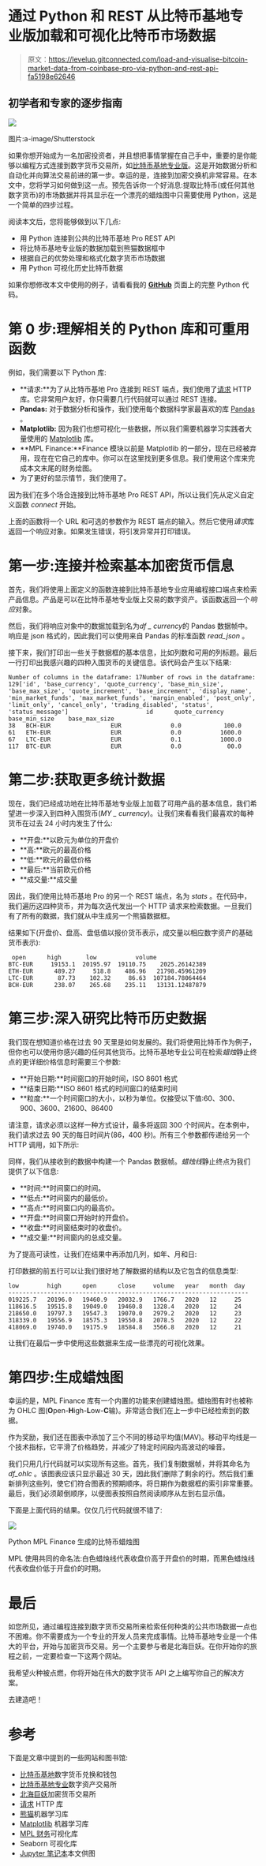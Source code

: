 # 通过 Python 和 REST 从比特币基地专业版加载和可视化比特币市场数据

> 原文：<https://levelup.gitconnected.com/load-and-visualise-bitcoin-market-data-from-coinbase-pro-via-python-and-rest-api-fa5198e62646>

## 初学者和专家的逐步指南

![](img/7ab4330426504be70ebdb3c3385b0e85.png)

图片:a-image/Shutterstock

如果你想开始成为一名加密投资者，并且想把事情掌握在自己手中，重要的是你能够以编程方式连接到数字货币交易所，如[比特币基地专业版](https://pro.coinbase.com)。这是开始数据分析和自动化并向算法交易前进的第一步。幸运的是，连接到加密交换机非常容易。在本文中，您将学习如何做到这一点。预先告诉你一个好消息:提取比特币(或任何其他数字货币)的市场数据并将其显示在一个漂亮的蜡烛图中只需要使用 Python，这是一个简单的四步过程。

阅读本文后，您将能够做到以下几点:

*   用 Python 连接到公共的比特币基地 Pro REST API
*   将比特币基地专业版的数据加载到熊猫数据框中
*   根据自己的优势处理和格式化数字货币市场数据
*   用 Python 可视化历史比特币数据

如果你想修改本文中使用的例子，请看看我的 [**GitHub**](https://github.com/ni79ls/coinbase-pro-market-data-rest) 页面上的完整 Python 代码。

# 第 0 步:理解相关的 Python 库和可重用函数

例如，我们需要以下 Python 库:

*   **请求:**为了从比特币基地 Pro 连接到 REST 端点，我们使用了[请求](https://requests.readthedocs.io/en/master/) HTTP 库。它非常用户友好，你只需要几行代码就可以通过 REST 连接。
*   **Pandas:** 对于数据分析和操作，我们使用每个数据科学家最喜欢的库 [Pandas](https://pandas.pydata.org/) 。
*   **Matplotlib:** 因为我们也想可视化一些数据，所以我们需要机器学习实践者大量使用的 [Matplotlib](https://matplotlib.org) 库。
*   **MPL Finance:**Finance 模块以前是 Matplotlib 的一部分，现在已经被弃用，现在在它自己的库中。你可以在这里找到更多信息。我们使用这个库来完成本文末尾的财务绘图。
*   为了更好的显示情节，我们使用了。

因为我们在多个场合连接到比特币基地 Pro REST API，所以让我们先从定义自定义函数 *connect* 开始。

上面的函数将一个 URL 和可选的参数作为 REST 端点的输入。然后它使用*请求*库返回一个响应对象。如果发生错误，将引发异常并打印错误。

# 第一步:连接并检索基本加密货币信息

首先，我们将使用上面定义的函数连接到比特币基地专业应用编程接口端点来检索产品信息。产品是可以在比特币基地专业版上交易的数字资产。该函数返回一个*响应*对象。

然后，我们将响应对象中的数据加载到名为*df _ currency*的 Pandas 数据帧中。响应是 json 格式的，因此我们可以使用来自 Pandas 的标准函数 *read_json* 。

接下来，我们打印出一些关于数据框的基本信息，比如列数和可用的列标题。最后一行打印出我感兴趣的四种入围货币的关键信息。该代码会产生以下结果:

```
Number of columns in the dataframe: 17Number of rows in the dataframe: 129['id', 'base_currency', 'quote_currency', 'base_min_size', 'base_max_size', 'quote_increment', 'base_increment', 'display_name', 'min_market_funds', 'max_market_funds', 'margin_enabled', 'post_only', 'limit_only', 'cancel_only', 'trading_disabled', 'status', 'status_message']                      id      quote_currency    base_min_size    base_max_size
38   BCH-EUR                 EUR              0.0            100.0
61   ETH-EUR                 EUR              0.0           1600.0
67   LTC-EUR                 EUR              0.1           1000.0
117  BTC-EUR                 EUR              0.0             00.0
```

# 第二步:获取更多统计数据

现在，我们已经成功地在比特币基地专业版上加载了可用产品的基本信息，我们希望进一步深入到四种入围货币(*MY _ currency*)。让我们来看看我们最喜欢的每种货币在过去 24 小时内发生了什么:

*   **开盘:**以欧元为单位的开盘价
*   **高:**欧元的最高价格
*   **低:**欧元的最低价格
*   **最后:**当前欧元价格
*   **成交量:**成交量

因此，我们使用比特币基地 Pro 的另一个 REST 端点，名为 *stats* 。在代码中，我们遍历这四种货币，并为每次迭代发出一个 HTTP 请求来检索数据。一旦我们有了所有的数据，我们就从中生成另一个熊猫数据框。

结果如下(开盘价、盘高、盘低值以报价货币表示，成交量以相应数字资产的基础货币表示):

```
 open      high       low           volume      
BTC-EUR     19153.1  20195.97  19110.75    2025.26142389     
ETH-EUR      489.27     518.8    486.96   21798.45961209       
LTC-EUR       87.73    102.32     86.63  107184.78064464        
BCH-EUR      238.07    265.68    235.11   13131.12487879 
```

# 第三步:深入研究比特币历史数据

我们现在想知道价格在过去 90 天里是如何发展的。我们将使用比特币作为例子，但你也可以使用你感兴趣的任何其他货币。比特币基地专业公司在检索*蜡烛*静止终点的更详细价格信息时需要三个参数:

*   **开始日期:**时间窗口的开始时间，ISO 8601 格式
*   **结束日期:**ISO 8601 格式的时间窗口的结束时间
*   **粒度:**一个时间窗口的大小，以秒为单位。仅接受以下值:60、300、900、3600、21600、86400

请注意，请求必须以这样一种方式设计，最多将返回 300 个时间片。在本例中，我们请求过去 90 天的每日时间片(86，400 秒)。所有三个参数都传递给另一个 HTTP 调用，如下所示:

同样，我们从接收到的数据中构建一个 Pandas 数据帧。*蜡烛线*静止终点为我们提供了以下信息:

*   **时间:**时间窗口的时间。
*   **低点:**时间窗内的最低价。
*   **高点:**时间窗口内的最高价。
*   **开盘:**时间窗口开始时的开盘价。
*   **收盘:**时间窗结束时的收盘价。
*   **成交量:**时间窗内的总成交量。

为了提高可读性，让我们在结果中再添加几列，如年、月和日:

打印数据的前五行可以让我们很好地了解数据的结构以及它包含的信息类型:

```
low        high      open      close     volume   year   month  day
--------------------------------------------------------------------
019225.7   20196.0   19460.9   20032.9   1766.7   2020   12     25
118616.5   19515.8   19049.0   19460.8   1328.4   2020   12     24
218650.0   19797.3   19547.3   19070.0   2979.2   2020   12     23
318339.0   19556.9   18575.3   19550.8   2078.5   2020   12     22
418069.0   19740.0   19175.9   18584.8   3566.8   2020   12     21
```

让我们在最后一步中使用这些数据来生成一些漂亮的可视化效果。

# 第四步:生成蜡烛图

幸运的是，MPL Finance 库有一个内置的功能来创建蜡烛图。蜡烛图有时也被称为 OHLC 图(**O**pen-**H**igh-**L**ow-**C**输)。非常适合我们在上一步中已经检索到的数据。

作为奖励，我们还在图表中添加了三个不同的移动平均值(MAV)。移动平均线是一个技术指标，它平滑了价格趋势，并减少了特定时间段内高波动的噪音。

我们只用几行代码就可以实现所有这些。首先，我们复制数据帧，并将其命名为 *df_ohlc* 。该图表应该只显示最近 30 天，因此我们删除了剩余的行。然后我们重新排列这些列，使它们符合图表的预期顺序。将日期作为数据框的索引非常重要。最后，我们必须颠倒顺序，以便图表按照自然阅读顺序从左到右显示值。

下面是上面代码的结果。仅仅几行代码就很不错了:

![](img/586e19fe5e7b473098920857c2f93f9e.png)

Python MPL Finance 生成的比特币蜡烛图

MPL 使用共同的命名法:白色蜡烛线代表收盘价高于开盘价的时期，而黑色蜡烛线代表收盘价低于开盘价的时期。

# 最后

如您所见，通过编程连接到数字货币交易所来检索任何种类的公共市场数据一点也不困难。你不需要成为一个专业的开发人员来完成事情。比特币基地专业是一个伟大的平台，开始与加密货币交易。另一个主要参与者是北海巨妖。在你开始你的旅程之前，一定要检查一下这两个网站。

我希望火种被点燃，你将开始在伟大的数字货币 API 之上编写你自己的解决方案。

去建造吧！

# 参考

下面是文章中提到的一些网站和图书馆:

*   [比特币基地](https://www.coinbase.com)数字货币兑换和钱包
*   [比特币基地专业](https://pro.coinbase.com)数字资产交易所
*   [北海巨妖](https://www.kraken.com)加密货币交易所
*   [请求](https://requests.readthedocs.io/en/master/) HTTP 库
*   [熊猫](https://pandas.pydata.org/)机器学习库
*   [Matplotlib](https://matplotlib.org) 机器学习库
*   [MPL 财务](https://github.com/matplotlib/mplfinance)可视化库
*   Seaborn 可视化库
*   [Jupyter 笔记本](https://github.com/ni79ls/coinbase-pro-market-data-rest)本文供图